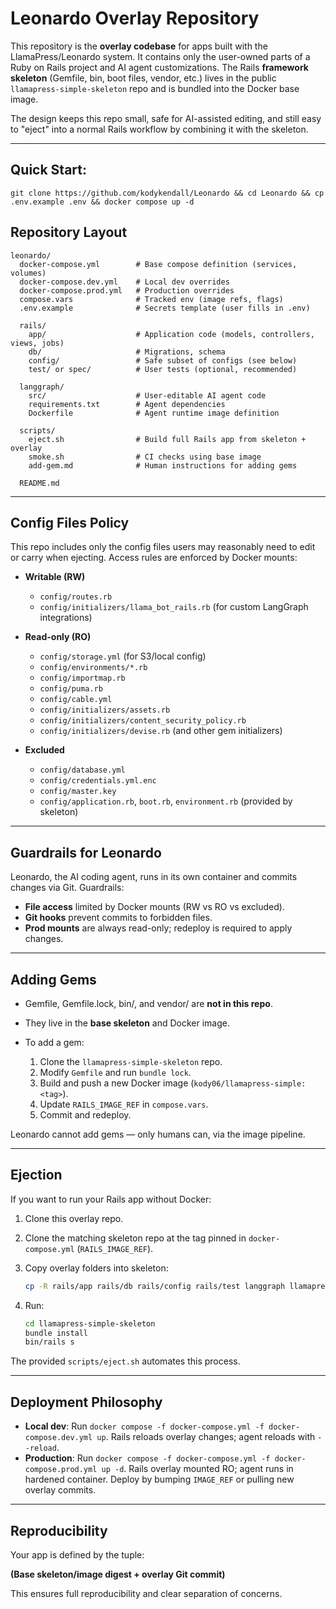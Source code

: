# Leonardo Overlay Repository

This repository is the **overlay codebase** for apps built with the LlamaPress/Leonardo system. It contains only the user-owned parts of a Ruby on Rails project and AI agent customizations. The Rails **framework skeleton** (Gemfile, bin, boot files, vendor, etc.) lives in the public `llamapress-simple-skeleton` repo and is bundled into the Docker base image.

The design keeps this repo small, safe for AI-assisted editing, and still easy to "eject" into a normal Rails workflow by combining it with the skeleton.

---

## Quick Start:  
```
git clone https://github.com/kodykendall/Leonardo && cd Leonardo && cp .env.example .env && docker compose up -d
```

## Repository Layout

```
leonardo/
  docker-compose.yml        # Base compose definition (services, volumes)
  docker-compose.dev.yml    # Local dev overrides
  docker-compose.prod.yml   # Production overrides
  compose.vars              # Tracked env (image refs, flags)
  .env.example              # Secrets template (user fills in .env)

  rails/
    app/                    # Application code (models, controllers, views, jobs)
    db/                     # Migrations, schema
    config/                 # Safe subset of configs (see below)
    test/ or spec/          # User tests (optional, recommended)

  langgraph/
    src/                    # User-editable AI agent code
    requirements.txt        # Agent dependencies
    Dockerfile              # Agent runtime image definition

  scripts/
    eject.sh                # Build full Rails app from skeleton + overlay
    smoke.sh                # CI checks using base image
    add-gem.md              # Human instructions for adding gems

  README.md
```

---

## Config Files Policy

This repo includes only the config files users may reasonably need to edit or carry when ejecting. Access rules are enforced by Docker mounts:

* **Writable (RW)**

  * `config/routes.rb`
  * `config/initializers/llama_bot_rails.rb` (for custom LangGraph integrations)

* **Read-only (RO)**

  * `config/storage.yml` (for S3/local config)
  * `config/environments/*.rb`
  * `config/importmap.rb`
  * `config/puma.rb`
  * `config/cable.yml`
  * `config/initializers/assets.rb`
  * `config/initializers/content_security_policy.rb`
  * `config/initializers/devise.rb` (and other gem initializers)

* **Excluded**

  * `config/database.yml`
  * `config/credentials.yml.enc`
  * `config/master.key`
  * `config/application.rb`, `boot.rb`, `environment.rb` (provided by skeleton)

---

## Guardrails for Leonardo

Leonardo, the AI coding agent, runs in its own container and commits changes via Git. Guardrails:

* **File access** limited by Docker mounts (RW vs RO vs excluded).
* **Git hooks** prevent commits to forbidden files.
* **Prod mounts** are always read-only; redeploy is required to apply changes.

---

## Adding Gems

* Gemfile, Gemfile.lock, bin/, and vendor/ are **not in this repo**.
* They live in the **base skeleton** and Docker image.
* To add a gem:

  1. Clone the `llamapress-simple-skeleton` repo.
  2. Modify `Gemfile` and run `bundle lock`.
  3. Build and push a new Docker image (`kody06/llamapress-simple:<tag>`).
  4. Update `RAILS_IMAGE_REF` in `compose.vars`.
  5. Commit and redeploy.

Leonardo cannot add gems — only humans can, via the image pipeline.

---

## Ejection

If you want to run your Rails app without Docker:

1. Clone this overlay repo.
2. Clone the matching skeleton repo at the tag pinned in `docker-compose.yml` (`RAILS_IMAGE_REF`).
3. Copy overlay folders into skeleton:

   ```bash
   cp -R rails/app rails/db rails/config rails/test langgraph llamapress-simple-skeleton/
   ```
4. Run:

   ```bash
   cd llamapress-simple-skeleton
   bundle install
   bin/rails s
   ```

The provided `scripts/eject.sh` automates this process.

---

## Deployment Philosophy

* **Local dev**: Run `docker compose -f docker-compose.yml -f docker-compose.dev.yml up`. Rails reloads overlay changes; agent reloads with `--reload`.
* **Production**: Run `docker compose -f docker-compose.yml -f docker-compose.prod.yml up -d`. Rails overlay mounted RO; agent runs in hardened container. Deploy by bumping `IMAGE_REF` or pulling new overlay commits.

---

## Reproducibility

Your app is defined by the tuple:

**(Base skeleton/image digest + overlay Git commit)**

This ensures full reproducibility and clear separation of concerns.
